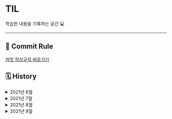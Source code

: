 # TIL

학습한 내용을 기록하는 공간 💻

---

## 🔏 Commit Rule

[커밋 작성규칙 바로가기](https://github.com/sonsurim/TIL/blob/main/Rules/TIL_Rules.md)

## 🗓 History

<details>
<summary> 2021년 6월 </summary>

#### 6월 19일

- [x] [TIL 저장소 정리](https://github.com/sonsurim/TIL)

#### 6월 21일

- [x] TypeScript 강의 듣기
- [x] TypeScript 정리
  - [TypeScript](https://github.com/sonsurim/TIL/blob/main/TypeScript/TypeScript.md)
  - [TypeScript_practice](https://github.com/sonsurim/TIL/blob/main/TypeScript/TypeScript_practice.md)
  - [tsconfig.json](https://github.com/sonsurim/TIL/blob/main/TypeScript/tsconfig.json.md)
- [x] [JSDoc 정리](https://github.com/sonsurim/TIL/tree/main/JSDoc)

#### 6월 22일

- [x] TypeScript 강의 듣기
- [x] [TypeScript_type 정리](https://github.com/sonsurim/TIL/blob/main/TypeScript/TypeScript_type.md)

#### 6월 23일

- [x] TypeScript 강의 듣기
- [x] TypeScript 정리
  - [TypeScript_type](https://github.com/sonsurim/TIL/blob/main/TypeScript/TypeScript_type.md)
  - [TypeScript_interface](https://github.com/sonsurim/TIL/blob/main/TypeScript/TypeScript_interface.md)
  - [TypeScript_type-aliases](https://github.com/sonsurim/TIL/blob/main/TypeScript/TypeScript_type-aliases.md)

#### 6월 24일

- [x] TypeScript 강의 듣기
- [x] TypeScript 정리
  - [TypeScript_operator](https://github.com/sonsurim/TIL/blob/main/TypeScript/TypeScript_operator.md)
  - [TypeScript_enum](https://github.com/sonsurim/TIL/blob/main/TypeScript/TypeScript_enum.md)
  - [TypeScript_class](https://github.com/sonsurim/TIL/blob/main/TypeScript/TypeScript_class.md)
  - [TypeScript_generics](https://github.com/sonsurim/TIL/blob/main/TypeScript/TypeScript_generics.md)
- [x] JavaScript 정리
  - [JavaScript_class](https://github.com/sonsurim/TIL/blob/main/JavaScript/JavaScript_class.md)
  - [JavaScript_prototype](https://github.com/sonsurim/TIL/blob/main/JavaScript/JavaScript_prototype.md)

#### 6월 25일

- [x] TypeScript 강의 듣기
- [x] [TypeScript_generics 정리](https://github.com/sonsurim/TIL/blob/main/TypeScript/TypeScript_generics.md)

#### 6월 27일

- [x] TypeSCript 강의 듣기
- [x] TypeScript 정리
  - [TypeScript_generics](https://github.com/sonsurim/TIL/blob/main/TypeScript/TypeScript_generics.md)
  - [TypeScript_type-inference](https://github.com/sonsurim/TIL/blob/main/TypeScript/TypeScript_type-inference.md)
  - [TypeScript_type-assertion](https://github.com/sonsurim/TIL/blob/main/TypeScript/TypeScript_type-assertion.md)
  - [TypeScript_type-guard](https://github.com/sonsurim/TIL/blob/main/TypeScript/TypeScript_type-guard.md)
  - [TypeScript_type-compatibility](https://github.com/sonsurim/TIL/blob/main/TypeScript/TypeScript_type-compatibility.md)

#### 6월 28일

- [x] Velog 정리
  - [Webpack](https://velog.io/@surim014/series/Webpack)
  - [Babel](https://velog.io/@surim014/series/Babel)

#### 6월 30일

- [x] TypeScript 강의 듣기
- [x] TypeScript 정리
  - [TypeScript_utility-type](https://github.com/sonsurim/TIL/blob/main/TypeScript/TypeScript_utility-type.md)
  - [TypeScript_partial](https://github.com/sonsurim/TIL/blob/main/TypeScript/TypeScript_partial.md)
  - [TypeScript_mapped-type](https://github.com/sonsurim/TIL/blob/main/TypeScript/TypeScript_mapped-type.md)
  </details>

<details>
<summary> 2021년 7월 </summary>

#### 7월 1일

- [x] TypeScript 강의 듣기

#### 7월 3일

- [x] TypeScript 강의 듣기
- [x] [JSDoc 정리](https://github.com/sonsurim/TIL/tree/main/JSDoc)
- [x] TypeScript 정리
  - [tsconfig.json](https://github.com/sonsurim/TIL/blob/main/TypeScript/tsconfig.json.md)
  - [TypeScript](https://github.com/sonsurim/TIL/blob/main/TypeScript/TypeScript.md)
  - [TypeScript_practice](https://github.com/sonsurim/TIL/blob/main/TypeScript/TypeScript_practice.md)

#### 7월 4일

- [x] TypeScript 강의 듣기
- [x] TypeScript 정리
  - [JavaScript_function](https://github.com/sonsurim/TIL/blob/main/JavaScript/JavaScript_function.md)
  - [TypeSCript_type](https://github.com/sonsurim/TIL/blob/main/TypeScript/TypeScript_type.md)
  - [TypeScript_practice](https://github.com/sonsurim/TIL/blob/main/TypeScript/TypeScript_practice.md)
  - [Babel](https://github.com/sonsurim/TIL/blob/main/Babel/Babel.md)
  - [ES Lint](https://github.com/sonsurim/TIL/blob/main/ES%20Lint/ESLint.md)
  - [.eslintrc](https://github.com/sonsurim/TIL/blob/main/ES%20Lint/.eslintrc.md)
  - [Prettier](https://github.com/sonsurim/TIL/blob/main/Prettier/Prettier.md)
  - [TypeScript\_@types](https://github.com/sonsurim/TIL/blob/main/TypeScript/TypeScript_%40types.md)

#### 7월 5일

- [x] TypeScript 강의 듣기

#### 7월 6일

- [x] TypeScript 강의 듣기
- [x] JavaScript 정리
  - [JavaScript_reduce](https://github.com/sonsurim/TIL/blob/main/JavaScript/JavaScript_reduce.md)
  - [JavaScript_destructuring](https://github.com/sonsurim/TIL/blob/main/JavaScript/JavaScript_destructuring.md)
  - [JavaScript_async&await](https://github.com/sonsurim/TIL/blob/main/JavaScript/JavaScript_async&await.md)
  - [tsconfig.json](https://github.com/sonsurim/TIL/blob/main/TypeScript/tsconfig.json.md)
  - [TypeScript_operator](https://github.com/sonsurim/TIL/blob/main/TypeScript/TypeScript_operator.md)
  - [TypeScript_type-assertion](https://github.com/sonsurim/TIL/blob/main/TypeScript/TypeScript_type-assertion.md)

#### 7월 8일

- [x] TIL 이미지 태그 전체 수정
- [x] Interactive Web 강의 듣기
- [x] Interactive Web 정리
  - [Interactive Web_requestAnimationFrame](https://github.com/sonsurim/TIL/blob/main/Interactive-Web/Interactive-web_requestAnimationFrame.md)
  - [Interactive Web_tip](https://github.com/sonsurim/TIL/blob/main/Interactive-Web/Interactive-web_tip.md)
- [x] Interactive Web 실습 (private)
  - [실습 환경 구성, README 작성](https://github.com/sonsurim/interactive-web)
  - [마우스를 활용한 인터랙티브](https://github.com/sonsurim/interactive-web_private/tree/master/practice/01)
  - [픽스낫띵 효과 따라해보기](https://github.com/sonsurim/interactive-web_private/pull/1)

#### 7월 10일

- [x] Interactive Web 강의 듣기
- [x] Interactive Web 정리
  - [Interactive Web_parallax](https://github.com/sonsurim/TIL/blob/main/Interactive-Web/Interactive-web_parallax.md)
- [x] Interactive Web 실습 (private)
  - [뉴욕 타임스 all birds 효과 따라해보기](https://github.com/sonsurim/interactive-web_private/tree/03_birds/practice/03)
  - [마우스 효과 구현해보기](https://github.com/sonsurim/interactive-web_private/tree/04_mouse-over/practice/04)
  - [패럴랙스 - 프로그레스바 구현해보기](https://github.com/sonsurim/interactive-web_private/tree/05_parallax/practice/05/01_progress-width)
  - [패럴랙스 - 세로 트랜지션 적용해보기](https://github.com/sonsurim/interactive-we_private/tree/05_parallax/practice/05/02_progress-height)
  - [패럴랙스 - 브런치 스타일 구현해보기](https://github.com/sonsurim/interactive-web_private/tree/05_parallax/practice/05/03_brunch)
  - [패럴랙스 - 입체감 있는 스타일 구현해보기](https://github.com/sonsurim/interactive-web_private/tree/05_parallax/practice/05/04_solid)

#### 7월 11일

- [x] 프로그래머스 코딩 테스트
- [x] Interactive Web 구현
  - [mousemove를 활용한 사이트](https://sonsurim.github.io/interactive-web_public/01_mousemove-eyes/)
    <img src="./Interactive-Web/images/01.png" width="300">

#### 7월 13일

- [x] NPM 강의 듣기
- [x] 문서 출처 정리
- [x] [Node.js 정리](https://github.com/sonsurim/TIL/blob/main/Node.js/Node.js.md)
- [x] NPM 정리
  - [npm](https://github.com/sonsurim/TIL/blob/main/NPM/NPM.md)
  - [npm 명령어](https://github.com/sonsurim/TIL/blob/main/NPM/NPM_command.md)
  - [npm dependencies vs devDependencies](https://github.com/sonsurim/TIL/blob/main/NPM/NPM_dependencies.md)
  - [npm package.json](https://github.com/sonsurim/TIL/blob/main/NPM/NPM_pacakge.josn.md)

#### 7월 14일

- [x] 크롬 개발자도구 강의 듣기
- [x] [브라우저 동작 원리 정리](https://github.com/sonsurim/TIL/blob/main/Chrome-Devtool/Chrome-Devtool_Browser-works.md)
- [x] 크롬 개발자 도구 정리
  - [크롬 개발자도구](https://github.com/sonsurim/TIL/blob/main/Chrome-Devtool/Chrome-Devtool.md)
  - [크롬 개발자도구 - Elements](https://github.com/sonsurim/TIL/blob/main/Chrome-Devtool/Chrome-Devtool_Elements.md)
  - [크롬 개발자도구 - Console](https://github.com/sonsurim/TIL/blob/main/Chrome-Devtool/Chrome-Devtool_Console.md)
  - [크롬 개발자도구 - Source](https://github.com/sonsurim/TIL/blob/main/Chrome-Devtool/Chrome-Devtool_Source.md)
  - [크롬 개발자도구 - Network](https://github.com/sonsurim/TIL/blob/main/Chrome-Devtool/Chrome-Devtool_Network.md)

#### 7월 15일

- [x] JavaScript 알고리즘 스터디 <알통> OT
- [x] 학습계획표 재정비

#### 7월 16일

- [x] 학습계획표 재정비
- [x] 알고리즘 레퍼지토리 정리

#### 7월 17일

- [x] [알고리즘 1,2,3번 문제 풀고 정리](https://github.com/sonsurim/Algorithm)
- [x] 부스트코스 - Web개발의 이해 강의 듣기
- [x] 부스트코스 - Web개발의 이해 정리
  - [Programming](https://github.com/sonsurim/TIL/tree/main/Programming)
  - [Programming_low-level-lauguage](https://github.com/sonsurim/TIL/blob/main/Programming/Programming_low-level-language.md)
  - [Programming_high-level-lauguage](https://github.com/sonsurim/TIL/blob/main/Programming/Programming_high-level-language.md)
  - [HTTP](https://github.com/sonsurim/TIL/tree/main/HTTP)
  - [Web](https://github.com/sonsurim/TIL/tree/main/Web)
  - [Web_internet](https://github.com/sonsurim/TIL/blob/main/Web/Web_internet.md)
  - [HTTP_message](https://github.com/sonsurim/TIL/blob/main/HTTP/HTTP_message.md)
  - [HTTP_url](https://github.com/sonsurim/TIL/blob/main/HTTP/HTTP_url.md)
  - [HTTP_https](https://github.com/sonsurim/TIL/blob/main/HTTP/HTTP_https.md)

#### 7월 18일

- [x] [알고리즘 4,5,6번 문제 풀고 정리](https://github.com/sonsurim/Algorithm)
- [x] 프로그래머스 데브코스 면접 준비
- [x] 부스트코스 - Web개발의 이해 강의 듣기
- [x] 부스트코스 - Web개발의 이해 정리
  - [Web_frontend](https://github.com/sonsurim/TIL/blob/main/Web/Web_frontend.md)
  - [Web_backend](https://github.com/sonsurim/TIL/blob/main/Web/Web_backend.md)
  - [Web_browser](https://github.com/sonsurim/TIL/blob/main/Web/Web_browser.md)
  - [web_Rendering-engine](https://github.com/sonsurim/TIL/blob/main/Web/Web_Rendering-engine.md)
  - [Web_search-engine](https://github.com/sonsurim/TIL/blob/main/Web/Web_search-engine.md)
  - [Web_server](https://github.com/sonsurim/TIL/blob/main/Web/Web_server.md)
  - [Web_was](https://github.com/sonsurim/TIL/blob/main/Web/Web_was.md)
  - [Web_dbms](https://github.com/sonsurim/TIL/blob/main/Web/Web_dbms.md)
  - [Web_middleware](https://github.com/sonsurim/TIL/blob/main/Web/Web_middleware.md)
  - [html](https://github.com/sonsurim/TIL/blob/main/Html)

#### 7월 19일

- [x] [알고리즘 7, 8번 문제 풀고 정리](https://github.com/sonsurim/Algorithm)
- [x] 프로그래머스 데브코스 면접 준비

#### 7월 20일

- [x] 프로그래머스 데브코스 면접 준비
  - [Html](https://github.com/sonsurim/TIL/blob/main/Html)
  - [Web_dom](https://github.com/sonsurim/TIL/blob/main/Web/Web_Dom.md)

#### 7월 21일

- [x] 프로그래머스 데브코스 면접 준비
- [x] 프로그래머스 데브코스 면접
- [x] [알고리즘 스터디 풀이 노트 작성](https://www.notion.so/herman94/1b594177a4f441c7a350787e6feb7a07?v=aa9d7642663f465686111d6ca1aa03fa&p=76e159f2e04047429a2ccfbbf280078b)

#### 7월 22일

- [x] 알고리즘 스터디 참석
- [x] [알고리즘 스터디 1주차 리뷰 작성](https://github.com/sonsurim/TIL/blob/main/Altong/Altong_review-01.md)

#### 7월 24일

- [x] [알고리즘 9, 10, 11번 문제 풀고 정리](https://github.com/sonsurim/Algorithm)
- [x] TIL 문서 정리
  - [TIL template](https://github.com/sonsurim/TIL/blob/main/Template.md)
  - [JavaScript](https://github.com/sonsurim/TIL/tree/main/JavaScript)
  - [JavaScript_Ajax](https://github.com/sonsurim/TIL/blob/main/JavaScript/JavaScript_ajax.md)

#### 7월 25일

- [x] 알고리즘 스터디 github 운영방식 리서치 및 정리
- [x] [인터랙티브웹\_패럴랙스 구현](https://sonsurim.github.io/interactive-web_public/03_parallax/)

#### 7월 26일

- [x] 알고리즘 스터디 github 운영방식 논의 참석
- [x] [알고리즘 스터디 github 운영방식 논의 정리](https://github.com/sonsurim/TIL/blob/main/Altong/Altong_etc-01.md)
- [x] 프로그래머스 데브코스관련 미팅
- [x] [알고리즘 12, 13, 14번 문제 풀고 정리](https://github.com/sonsurim/Algorithm)

#### 7월 27일

- ...🥕😭
- [x] [알고리즘 15번 문제 풀기](https://github.com/sonsurim/Algorithm)

#### 7월 28일

- [x] [알고리즘 15번, 16번, 17번 풀고 정리](https://github.com/sonsurim/Algorithm)
- [x] [알고리즘 스터디노트 작성](https://www.notion.so/herman94/1b594177a4f441c7a350787e6feb7a07?v=aa9d7642663f465686111d6ca1aa03fa&p=88ae374a8bcc4f00bed2ae884c77befd)
- [x] [알고리즘 스터디 PR 생성](https://github.com/AltongStudy/Algorithm/pulls?page=1&q=is%3Apr+is%3Aopen)

#### 7월 30일

- [x] 프로그래머스 데브코스 OT 참석
- [x] 알고리즘 코드 리뷰 피드백 반영 (문제 8번, 11번)

#### 7월 31일

- [x] 프로그래머스 면담!
- [x] 코드리뷰 PR 풀이 내용 추가
</details>

<details>
<summary> 2021년 8월 </summary>

#### 8월 01일

- [x] [Vue.js Dynamic Fields 테스트](https://github.com/sonsurim/test-vue)

#### 8월 02일

- [x] [알고리즘 section2 01번문제 풀고 정리](https://github.com/sonsurim/Algorithm)
- [x] [프로그래머스 데브코스 합격 후기 작성](https://velog.io/@surim014/%ED%94%84%EB%A1%9C%EA%B7%B8%EB%9E%98%EB%A8%B8%EC%8A%A4-%EB%8D%B0%EB%B8%8C%EC%BD%94%EC%8A%A4-%ED%94%84%EB%A1%A0%ED%8A%B8%EC%97%94%EB%93%9C-%ED%95%A9%EA%B2%A9-%ED%9B%84%EA%B8%B0)
- [x] [프로그래머스 데브코스 1일차 학습 및 정리](https://velog.io/@surim014/%EB%8D%B0%EB%B8%8C%EC%BD%94%EC%8A%A4-TIL-1%EC%9D%BC%EC%B0%A8-%ED%95%99%EC%8A%B5-%EB%82%B4%EC%9A%A9-%EC%9A%94%EC%95%BD)

#### 8월 03일

- [x] [개발자 유림님 특강 - Git&Github]()
- [x] [프로그래머스 데브코스 2일차 학습 및 정리](https://velog.io/@surim014/%EB%8D%B0%EB%B8%8C%EC%BD%94%EC%8A%A4TIL-2%EC%9D%BC%EC%B0%A8-%ED%95%99%EC%8A%B5-%EB%82%B4%EC%9A%A9-%EC%9A%94%EC%95%BD)

#### 8월 04일

- [x] 멘토 요한님과의 멘토링 데이!
- [x] [프로그래머스 데브코스 3일차 학습 및 정리](https://velog.io/@surim014/%EB%8D%B0%EB%B8%8C%EC%BD%94%EC%8A%A4-TIL-3%EC%9D%BC%EC%B0%A8-%ED%95%99%EC%8A%B5-%EB%82%B4%EC%9A%A9-%EC%9A%94%EC%95%BD)

#### 8월 05일

- [x] [프로그래머스 TIL PR 생성 후 등록](https://github.com/prgrms-web-devcourse/TIL/pulls?q=is%3Apr+is%3Aopen+%EC%86%90%EC%88%98%EB%A6%BC)
- [x] [프로그래머스 데브코스 4일차 학습 및 정리](https://velog.io/@surim014/%EB%8D%B0%EB%B8%8C%EC%BD%94%EC%8A%A4-TIL-4%EC%9D%BC%EC%B0%A8-%ED%95%99%EC%8A%B5-%EB%82%B4%EC%9A%A9-%EC%9A%94%EC%95%BD)

##### 8월 06일

- [x] 자료구조와 알고리즘..
- [x] Altong 스터디 참여
- [ ] 프로그래머스 데브코스 알고리즘 과제 구현...

#### 08월 07일

- [x] 자료구조와 알고리즘
- [x] 프로그래머스 데브코스 알고리즘 과제 구현 - 트리
- [x] 프로그래머스 실습, 강의 듣기
- [ ] Altong 스터디 후기 작성
- [ ] 프로그래머스 TIL 상세 내용 작성

#### 08월 08일

- [x] 프로그래머스 데브코스 알고리즘 과제 구현 - 트라이
- [x] [Altong 스터디 2주차 후기 작성](https://github.com/sonsurim/TIL/blob/main/Altong/Altong_review-01.md)
- [x] Altong 스터디 브랜치 세팅
- [x] [프로그래머스 TIL 5일차 작성](https://velog.io/@surim014/%EB%8D%B0%EB%B8%8C%EC%BD%94%EC%8A%A4-TIL-5%EC%9D%BC%EC%B0%A8-%ED%95%99%EC%8A%B5-%EB%82%B4%EC%9A%A9-%EC%9A%94%EC%95%BD)

#### 08월 09일

- [x] 스크럼 일정 공유
- [x] 트렐로 스크럼 카드 생성
- [x] 프로그래머스 6일차 강의 듣기
- [x] 프로그래머스 TIL 6일차 작성
- [x] 프로그래머스 1주차 부족/궁금했던 점 추가 학습

#### 08월 10일

- [x] 스크럼 일정 공유
- [x] 트렐로 스크럼 카드 생성
- [x] 프로그래머스 7일차 강의 듣기

#### 08월 11일

- [x] 스크럼 일정 공유
- [x] 트렐로 스크럼 카드 생성
- [x] 프로그래머스 7일차 강의 듣기

#### 08월 12일

- [x] 스크럼 일정 공유
- [x] 트렐로 스크럼 카드 생성
- [x] 프로그래머스 데브코스 과제 풀기

#### 08월 13일

- [x] 스크럼 일정 공유
- [x] 트렐로 스크럼 카드 생성
- [x] 프로그래머스 데브코스 과제 풀기

#### 08월 14일

- [x] 브라우저와 자바스크립트의 역사 아티클 작성
- [x] 웹 렌더링 엔진의 처리과정 아티클 작성
- [x] 브라우저의 동작원리 아티클 작성
- [x] 프로그래머스 데브코스 과제 풀기..ㅠ

#### 08월 15일

- [x] 프로그래머스 데브코스 과제 제출..!!
- [x] TIL 작성하기
- [x] 데브코스 1주차 회고 작성하기

#### 08월 16일

- [x] 데브코스 강의 듣기 (8일차)
- [x] 프로젝트 방법론 특강 듣기
- [x] TIL 작성하기
- [x] 데브코스 바닐라 JS 시험 보기
- [x] 데브코스 2주차 회고 작성하기

#### 08월 17일

- [x] 데브코스 강의 듣기 (9일차)
- [x] TIL 작성하기
- [x] 에밀리 팀장님의 올바른 학습 세션
- [x] 로토 강사님의 바닐라 JS 및 강의

#### 08월 18일

- [x] 데브코스 강의 듣기 (11,12,13일차)
- [x] TIL 작성하기

#### 08월 19일

- [x] 데브코스 강의 듣기 (14, 10일차)
- [x] TIL 작성하기
- [x] 팀원들 코드 리뷰하기
- [x] 코드리뷰 피드백 반영하기

#### 08월 20일

- [x] 데브코스 강의 듣기
- [x] TIL 작성하기
- [x] 회고 작성하기

#### 08월 21일

- [x] 데브코스 강의 듣기
- [x] TIL 작성하기
- [x] 회고 작성하기

#### 08월 22일

- [x] 데브코스 강의 듣기
- [x] TIL 작성하기
- [x] TIL 노션 꾸미기

#### 08월 23일

- [x] 데브코스 강의 듣기
- [x] TIL 작성하기
- [x] [생성자 함수 vs 클래스 아티클 작성하고 알아보기](https://velog.io/@surim014/%EC%83%9D%EC%84%B1%EC%9E%90-%ED%95%A8%EC%88%98-vs-%ED%81%B4%EB%9E%98%EC%8A%A4)
- [x] [CSR vs SSR 아티클 작성하고 알아보기](https://velog.io/@surim014/CSR-%EB%A0%8C%EB%8D%94%EB%A7%81-SSR-%EB%A0%8C%EB%8D%94%EB%A7%81-%EA%B3%BC%EC%A0%95%EC%9D%98-%EC%B0%A8%EC%9D%B4%EC%A0%90%EC%9D%84-%EC%95%8C%EC%95%84%EB%B3%B4%EC%9E%90)

#### 08월 24일

- [x] 데브코스 강의 듣기
- [x] TIL 작성하기
- [x] 3주차 과제 컴포넌트 방식의 TodoApp 구현하기

#### 08월 25일

- [x] 데브코스 강의 듣기
- [x] TIL 작성하기

#### 08월 26일

- [x] 데브코스 강의 듣기
- [x] TIL 작성하기
- [x] 3주차 과제 디벨롭, 리팩토리

#### 08월 27일

- [x] 데브코스 강의 듣기
- [x] TIL 작성하기
- [x] 4주차 과제 Notion 구현하기

#### 08월 28일

- [x] 데브코스 강의 듣기
- [x] TIL 작성하기
- [x] 4주차 과제 Notion 구현하기

#### 08월 29일

- [x] 데브코스 강의 듣기
- [x] TIL 작성하기

#### 08월 30일

- [x] 데브코스 강의 듣기
- [x] TIL 작성하기
- [x] 4주차 과제 Notion 구현하기

#### 08월 31일

- [x] 데브코스 강의 듣기
- [x] TIL 작성하기
- [x] 4주차 과제 Notion 구현하기
  - Sidebar currentDocumnet 연동 기능 구현
  - Sidebar footer 새페이지 기능 구현
  - Page 기본 UI 구현
  - Modal 기본 UI 구현
  - Modal Toggle 이벤트 구현
  - Append 위치 변경 리팩토리
  - 현재 페이지 보기 기능 구현
  - 페이지 수정 기능 1차 구현 (timer저장 X)
  </details>

<details>
<summary> 2021년 9월 </summary>

#### 09월 01일

- [x] 데브코스 강의 듣기
- [x] TIL 작성하기
- [x] 4주차 과제 Notion 구현하기
  - router 기능 구현
  - 새로운 문서 추가 기능 구현
  - 페이지 수정 > title, content 연동 오류 디버깅
  - 네이밍, 로직 리팩토리
  - 페이지 생성 기능 구현 ( + 모달)
  - 페이지 삭제 기능 구현
  - 404 페이지 구현

#### 09월 02일

- [x] 데브코스 강의 듣기
- [x] TIL 작성하기
- [x] 4주차 과제 Notion 구현하기
  - 네이밍, 로직 리팩토리
  - 문서 생성 기능 구현
  - 문서 삭제 기능 구현
  - 404 페이지 구현
  - store 구현 (...대공사의 시작.,)
  - modal hide 기능 구현
  - 페이지로 열기 기능 구현
  - store로 이벤트 이관 리팩토리
  - 내용 없는 경우, 해당 포스트 제거
  - 삭제 시, 404 방지, 새 문서 pushState 처리
  - 모달 상태 별도 관리 ( ㅠㅠ 이제서야,,)
  - action, mutaion 분리

#### 09월 03일

- [x] 데브코스 강의 듣기
- [x] TIL 작성하기
- [x] 4주차 과제 Notion 구현하기
  - 모달 컴포넌트 상태 분리 구현
  - 히든 모달 로직 디버깅
  - 디렉토리 구조, 컴포넌트 구조 리팩토리
  - 페이지 수정 타이머 리팩토리
  - 기능 구현 완료
  - css 레이아웃 구현
  - 사용하지 않는 파일 제거
  - sidebar css 완료
  - css 적용 완료
  - 404 에러 페이지 css 완료
  - 모달 생성, 수정 기능 디버깅

#### 09월 04일

- [x] 데브코스 강의 듣기
- [x] TIL 작성하기
- [x] 4주차 과제 Notion 구현하기

  - 유틸 함수 분리 리팩토리
  - 컴포넌트 분리 리팩토리
  - 토글 기능 구현
  - modal 캐시 디버깅
  - text-overflow 구현
  - 호버 기능 구현
  - 이벤트 로직 리팩토리
  - content textarea로 변경

- [x] 그랩님의 "FE+BE 입문 개발자가 챙겨가야할 지식 키트" 특강 듣기

#### 09월 05일

- [x] 데브코스 강의 듣기
- [x] TIL 작성하기
- [x] 4주차 과제 Notion 구현하기
  - 페이지 리프레시 현상 디버깅
  - placeholder 구현
  - 방어코드 구현
  - sidebar 로직 리팩토리
  - posts page 로직 리팩토리
  - modal 로직 리팩토리
  - router 기능 구현
  - store getter, setter 분리/ 수정 디버깅
  - index 이미지 그리기
  - currentLi 선택오류 디버깅
  - url 경로 변경 디버깅
  - 시연 영상, 앱 구조 제작
  - 아이템 컨테이너 css 수정
  - 문서 생성 클릭 영역 확장
  </details>

